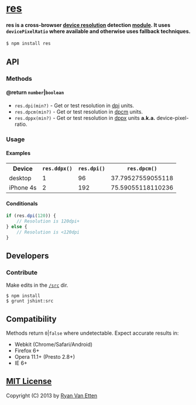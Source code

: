 # [res](../../)
#### <b>res</b> is a cross-browser [device resolution](http://ryanve.com/lab/resolution/) detection <a href="https://npmjs.org/package/res">module</a>. It uses `devicePixelRatio` where available and otherwise uses fallback techniques.

```sh
$ npm install res
```

## API

### <span id="api_methods">Methods</span>

#### @return `number`|`boolean`

- `res.dpi(min?)` - Get or test resolution in [dpi](http://www.w3.org/TR/css3-values/#dpi) units.
- `res.dpcm(min?)` - Get or test resolution in [dpcm](http://www.w3.org/TR/css3-values/#dpcm) units.
- `res.dppx(min?)` - Get or test resolution in [dppx](http://www.w3.org/TR/css3-values/#dppx) units <b>a.k.a.</b> device-pixel-ratio.

### <span id="usage">Usage</span>

#### Examples

<table>
    <tr>
        <th scope="col">Device</th>
        <th scope="col"><code>res.ddpx()</code></th>
        <th scope="col"><code>res.dpi()</code></th>
        <th scope="col"><code>res.dpcm()</code></th>
    </tr>
    <tr>
        <td>desktop</td>
        <td>1</td>
        <td>96</td>
        <td>37.79527559055118</td>
    </tr>
    <tr>
        <td>iPhone 4s</td>
        <td>2</td>
        <td>192</td>
        <td>75.59055118110236</td>
    </tr>
</table>

#### Conditionals

```js
if (res.dpi(120)) {
    // Resolution is 120dpi+
} else {
    // Resolution is <120dpi
}
```

## Developers

### Contribute

Make edits in the [`/src`](./src) dir.

```
$ npm install
$ grunt jshint:src
```

## Compatibility

Methods return `0`|`false` where undetectable. Expect accurate results in:

- Webkit (Chrome/Safari/Android)
- Firefox 6+
- Opera 11.1+ (Presto 2.8+)
- IE 6+

## [MIT License](http://opensource.org/licenses/MIT)

Copyright (C) 2013 by [Ryan Van Etten](https://github.com/ryanve)